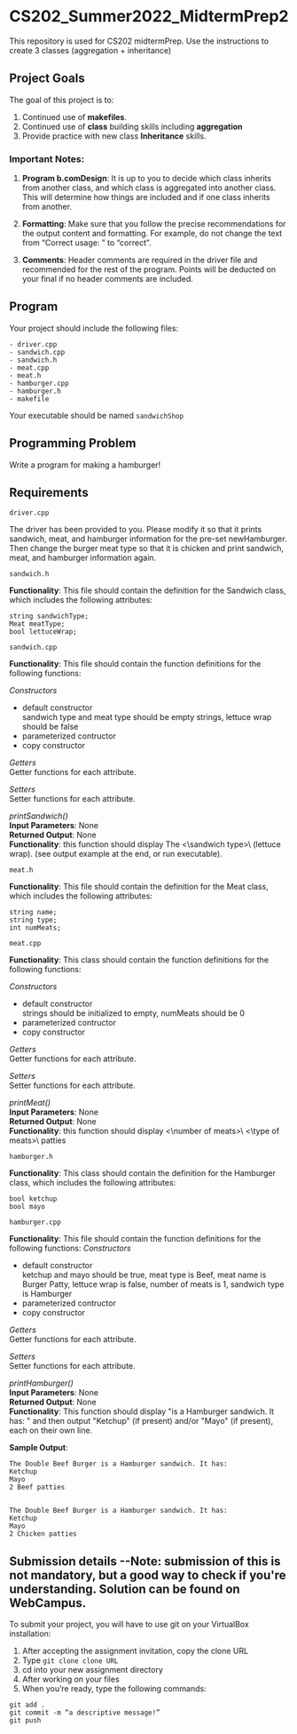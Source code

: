 # CS202_Summer2022_MidtermPrep2

This repository is used for CS202 midtermPrep. Use the instructions to create 3 classes (aggregation + inheritance)

## Project Goals
The goal of this project is to:
1.	Continued use of **makefiles**.
2.  Continued use of **class** building skills including **aggregation**
3.  Provide practice with new class **Inheritance** skills.

### Important Notes:
1.    **Program b.comDesign**: It is up to you to decide which class inherits from another class, and which class is aggregated into another class. This will determine how things are included and if one class inherits from another.

2.    **Formatting**: Make sure that you follow the precise recommendations for the output content and formatting. For example, do not change the text from “Correct usage: ” to “correct”. 

3.    **Comments**: Header comments are required in the driver file and recommended for the rest of the program. Points will be deducted on your final if no header comments are included.
## Program
Your project should include the following files:
```
- driver.cpp
- sandwich.cpp
- sandwich.h
- meat.cpp
- meat.h
- hamburger.cpp
- hamburger.h
- makefile  
```
Your executable should be named ```sandwichShop```
## Programming Problem
Write a program for making a hamburger!

## Requirements
```
driver.cpp
```
The driver has been provided to you. Please modify it so that it prints sandwich, meat, and hamburger information for the pre-set newHamburger. Then change the burger  meat type so that it is chicken and print sandwich, meat, and hamburger information again.

```
sandwich.h
```
**Functionality**: This file should contain the definition for the Sandwich class, which includes the following attributes:  
```
string sandwichType;
Meat meatType; 
bool lettuceWrap;
```
```
sandwich.cpp
```
**Functionality**: This file should contain the function definitions for the following functions:

*Constructors*  
- default constructor  
sandwich type and meat type should be empty strings, lettuce wrap should be false
- parameterized contructor  
- copy constructor  

*Getters*  
Getter functions for each attribute. 

*Setters*  
Setter functions for each attribute.

*printSandwich()*     
**Input Parameters**: None  
**Returned Output**: None  
**Functionality**: 
this function should display The <\sandwich type>\ (lettuce wrap). (see output example at the end, or run executable).  
```
meat.h
```
**Functionality**: This file should contain the definition for the Meat class, which includes the following attributes:  
```
string name;
string type;
int numMeats;
```
```
meat.cpp
```
**Functionality**: This class should contain the function definitions for the following functions:  

*Constructors*  
- default constructor  
strings should be initialized to empty, numMeats should be 0
- parameterized contructor  
- copy constructor  

*Getters*  
Getter functions for each attribute. 

*Setters*  
Setter functions for each attribute.

*printMeat()*  
**Input Parameters**: None  
**Returned Output**: None  
**Functionality**: this function should display <\number of meats>\ <\type of meats>\ patties
```
hamburger.h
```
**Functionality**: This class should contain the definition for the Hamburger class, which includes the following attributes:  

```
bool ketchup
bool mayo
```


```
hamburger.cpp
```
**Functionality**: This file should contain the function definitions for the following functions: 
 *Constructors*  
- default constructor  
ketchup and mayo should be true, meat type is Beef, meat name is Burger Patty, lettuce wrap is false, number of meats is 1, sandwich type is Hamburger
- parameterized contructor  
- copy constructor  

*Getters*  
Getter functions for each attribute. 

*Setters*  
Setter functions for each attribute.

*printHamburger()*  
**Input Parameters**: None   
**Returned Output**: None  
**Functionality**: This function should display "is a Hamburger sandwich. It has: " and then output "Ketchup" (if present) and/or "Mayo" (if present), each on their own line.

**Sample Output**:
```
The Double Beef Burger is a Hamburger sandwich. It has: 
Ketchup
Mayo
2 Beef patties


The Double Beef Burger is a Hamburger sandwich. It has: 
Ketchup
Mayo
2 Chicken patties
```

## Submission details --Note: submission of this is not mandatory, but a good way to check if you're understanding. Solution can be found on WebCampus.
To submit your project, you will have to use git on your VirtualBox installation:
1.	After accepting the assignment invitation, copy the clone URL
2.	Type 
```git clone clone URL```
3.	cd into your new assignment directory
4.	After working on your files
5.	When you’re ready, type the following commands: 
```
git add .
git commit -m “a descriptive message!”
git push
```

